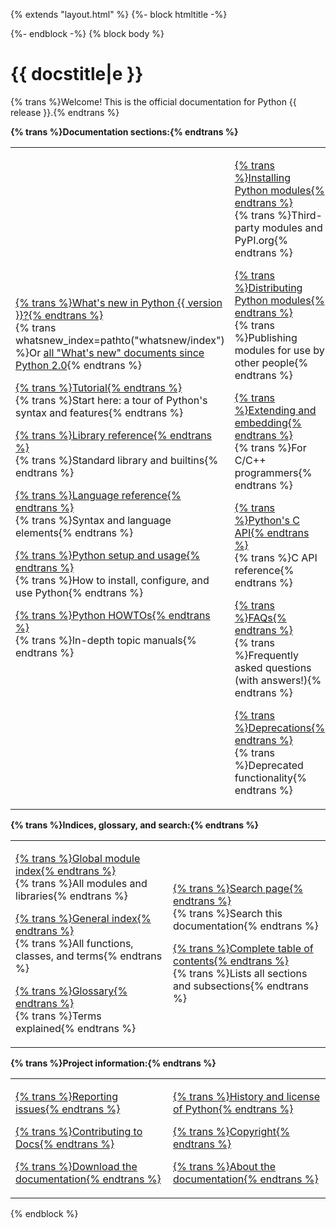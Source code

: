 
{% extends "layout.html" %}
{%- block htmltitle -%}
<title>{{ shorttitle }}</title>
{%- endblock -%}
{% block body %}
  <h1>{{ docstitle|e }}</h1>
  <p>
  {% trans %}Welcome! This is the official documentation for Python {{ release }}.{% endtrans %}
  </p>
  <p><strong>{% trans %}Documentation sections:{% endtrans %}</strong></p>
  <table class="contentstable" align="center"><tr>
    <td width="50%">
      <p class="biglink"><a class="biglink" href="{{ pathto("whatsnew/" + version) }}">{% trans %}What's new in Python {{ version }}?{% endtrans %}</a><br/>
         <span class="linkdescr"> {% trans whatsnew_index=pathto("whatsnew/index") %}Or <a href="{{ whatsnew_index }}">all "What's new" documents since Python 2.0</a>{% endtrans %}</span></p>
      <p class="biglink"><a class="biglink" href="{{ pathto("tutorial/index") }}">{% trans %}Tutorial{% endtrans %}</a><br/>
         <span class="linkdescr">{% trans %}Start here: a tour of Python's syntax and features{% endtrans %}</span></p>
      <p class="biglink"><a class="biglink" href="{{ pathto("library/index") }}">{% trans %}Library reference{% endtrans %}</a><br/>
         <span class="linkdescr">{% trans %}Standard library and builtins{% endtrans %}</span></p>
      <p class="biglink"><a class="biglink" href="{{ pathto("reference/index") }}">{% trans %}Language reference{% endtrans %}</a><br/>
         <span class="linkdescr">{% trans %}Syntax and language elements{% endtrans %}</span></p>
      <p class="biglink"><a class="biglink" href="{{ pathto("using/index") }}">{% trans %}Python setup and usage{% endtrans %}</a><br/>
         <span class="linkdescr">{% trans %}How to install, configure, and use Python{% endtrans %}</span></p>
      <p class="biglink"><a class="biglink" href="{{ pathto("howto/index") }}">{% trans %}Python HOWTOs{% endtrans %}</a><br/>
         <span class="linkdescr">{% trans %}In-depth topic manuals{% endtrans %}</span></p>
    </td><td width="50%">
      <p class="biglink"><a class="biglink" href="{{ pathto("installing/index") }}">{% trans %}Installing Python modules{% endtrans %}</a><br/>
         <span class="linkdescr">{% trans %}Third-party modules and PyPI.org{% endtrans %}</span></p>
      <p class="biglink"><a class="biglink" href="{{ pathto("distributing/index") }}">{% trans %}Distributing Python modules{% endtrans %}</a><br/>
         <span class="linkdescr">{% trans %}Publishing modules for use by other people{% endtrans %}</span></p>
      <p class="biglink"><a class="biglink" href="{{ pathto("extending/index") }}">{% trans %}Extending and embedding{% endtrans %}</a><br/>
         <span class="linkdescr">{% trans %}For C/C++ programmers{% endtrans %}</span></p>
      <p class="biglink"><a class="biglink" href="{{ pathto("c-api/index") }}">{% trans %}Python's C API{% endtrans %}</a><br/>
         <span class="linkdescr">{% trans %}C API reference{% endtrans %}</span></p>
      <p class="biglink"><a class="biglink" href="{{ pathto("faq/index") }}">{% trans %}FAQs{% endtrans %}</a><br/>
         <span class="linkdescr">{% trans %}Frequently asked questions (with answers!){% endtrans %}</span></p>
      <p class="biglink"><a class="biglink" href="{{ pathto("deprecations/index") }}">{% trans %}Deprecations{% endtrans %}</a><br/>
         <span class="linkdescr">{% trans %}Deprecated functionality{% endtrans %}</span></p>
    </td></tr>
  </table>

  <p><strong>{% trans %}Indices, glossary, and search:{% endtrans %}</strong></p>
  <table class="contentstable" align="center"><tr>
    <td width="50%">
      <p class="biglink"><a class="biglink" href="{{ pathto("py-modindex") }}">{% trans %}Global module index{% endtrans %}</a><br/>
         <span class="linkdescr">{% trans %}All modules and libraries{% endtrans %}</span></p>
      <p class="biglink"><a class="biglink" href="{{ pathto("genindex") }}">{% trans %}General index{% endtrans %}</a><br/>
         <span class="linkdescr">{% trans %}All functions, classes, and terms{% endtrans %}</span></p>
      <p class="biglink"><a class="biglink" href="{{ pathto("glossary") }}">{% trans %}Glossary{% endtrans %}</a><br/>
         <span class="linkdescr">{% trans %}Terms explained{% endtrans %}</span></p>
    </td><td width="50%">
      <p class="biglink"><a class="biglink" href="{{ pathto("search") }}">{% trans %}Search page{% endtrans %}</a><br/>
         <span class="linkdescr">{% trans %}Search this documentation{% endtrans %}</span></p>
      <p class="biglink"><a class="biglink" href="{{ pathto("contents") }}">{% trans %}Complete table of contents{% endtrans %}</a><br/>
         <span class="linkdescr">{% trans %}Lists all sections and subsections{% endtrans %}</span></p>
    </td></tr>
  </table>

  <p><strong>{% trans %}Project information:{% endtrans %}</strong></p>
  <table class="contentstable" align="center"><tr>
    <td width="50%">
      <p class="biglink"><a class="biglink" href="{{ pathto("bugs") }}">{% trans %}Reporting issues{% endtrans %}</a></p>
      <p class="biglink"><a class="biglink" href="https://devguide.python.org/docquality/#helping-with-documentation">{% trans %}Contributing to Docs{% endtrans %}</a></p>
      <p class="biglink"><a class="biglink" href="{{ pathto("download") }}">{% trans %}Download the documentation{% endtrans %}</a></p>
    </td><td width="50%">
      <p class="biglink"><a class="biglink" href="{{ pathto("license") }}">{% trans %}History and license of Python{% endtrans %}</a></p>
      <p class="biglink"><a class="biglink" href="{{ pathto("copyright") }}">{% trans %}Copyright{% endtrans %}</a></p>
      <p class="biglink"><a class="biglink" href="{{ pathto("about") }}">{% trans %}About the documentation{% endtrans %}</a></p>
    </td></tr>
  </table>
{% endblock %}
